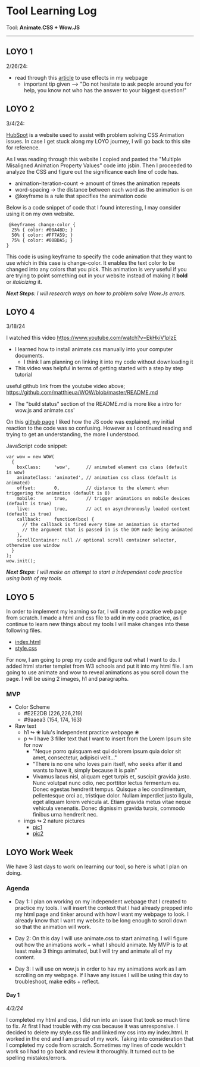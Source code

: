 # Tool Learning Log


Tool: **Animate.CSS + Wow.JS**

---
## LOYO 1

2/26/24:

* read through this [article](https://medium.com/codebagng/making-awesome-animations-using-animate-css-and-wow-js-2e9ac4faad75) to use effects in my webpage
    * important tip given --> "Do not hesitate to ask people around you for help, you know not who has the answer to your biggest question!"



## LOYO 2

3/4/24:

[HubSpot](https://blog.hubspot.com/website/css-animation-not-working) is a website used to assist with problem solving CSS Animation issues. In case I get stuck along my LOYO journey, I will go back to this site for reference.

As I was reading through this website I copied and pasted the "Multiple Misaligned Animation Property Values" code into jsbin. Then I proceeded to analyze the CSS and figure out the significance each line of code has.

*  animation-iteration-count → amount of times the animation repeats
*  word-spacing → the distance between each word as the animation is on
*  @keyframe is a rule that specifies the animation code

Below is a code snippet of code that I found interesting, I may consider using it on my own website.

```
 @keyframes change-color {
  25% { color: #00A4BD; }
  50% { color: #FF7A59; }
  75% { color: #00BDA5; }
}
```
This code is using keyframe to specify the code animation that they want to use which in this case is change-color. It enables the text color to be changed into any colors that you pick. This animation is very useful if you are trying to point something out in your website instead of making it **bold** or _italicizing_ it.

_**Next Steps**: I will research ways on how to problem solve Wow.Js errors._




## LOYO 4

3/18/24

I watched this video https://www.youtube.com/watch?v=EkHkiV1pIzE
* I learned how to install animate.css manually into your computer documents.
     * I think I am planning on linking it into my code without downloading it
 * This video was helpful in terms of getting started with a step by step tutorial

useful github link from the youtube video above; https://github.com/matthieua/WOW/blob/master/README.md
* The "build status" section of the README.md is more like a intro for wow.js and animate.css'

On this [github page](https://github.com/matthieua/WOW/tree/master) I liked how the JS code was explained, my initial reaction to the code was so confusing. However as I continued reading and trying to get an understanding, the more I understood.

JavaScript code snippet:

```
var wow = new WOW(
  {
    boxClass:     'wow',      // animated element css class (default is wow)
    animateClass: 'animated', // animation css class (default is animated)
    offset:       0,          // distance to the element when triggering the animation (default is 0)
    mobile:       true,       // trigger animations on mobile devices (default is true)
    live:         true,       // act on asynchronously loaded content (default is true)
    callback:     function(box) {
      // the callback is fired every time an animation is started
      // the argument that is passed in is the DOM node being animated
    },
    scrollContainer: null // optional scroll container selector, otherwise use window
  }
);
wow.init();
```

_**Next Steps**: I will make an attempt to start a independent code practice using both of my tools._


## LOYO 5

In order to implement my learning so far, I will create a practice web page from scratch. I made a html and css file to add in my code practice, as I continue to learn new things about my tools I will make changes into these following files.

*  <a href=index.html> index.html </a>
*  <a href=style.css> style.css </a>

For now, I am going to prep my code and figure out what I want to do. I added html starter templet from W3 schools and put it into my html file. I am going to use animate and wow to reveal animations as you scroll down the page. I will be using 2 images, h1 and paragraphs.

### MVP

* Color Scheme
  * #E2E2DB (226,226,219)
  * #9aaea3 (154, 174, 163)
* Raw text
  * h1 ↬ ❀ lulu's independent practice webpage ❀
  * p ↬ I have 3 filler text that I want to insert from the Lorem Ipsum site for now
    * "Neque porro quisquam est qui dolorem ipsum quia dolor sit amet, consectetur, adipisci velit..."
    * "There is no one who loves pain itself, who seeks after it and wants to have it, simply because it is pain"
    * Vivamus lacus nisl, aliquam eget turpis et, suscipit gravida justo. Nunc volutpat nunc odio, nec porttitor lectus fermentum eu. Donec egestas hendrerit tempus. Quisque a leo condimentum, pellentesque orci ac, tristique dolor. Nullam imperdiet justo ligula, eget aliquam lorem vehicula at. Etiam gravida metus vitae neque vehicula venenatis. Donec dignissim gravida turpis, commodo finibus urna hendrerit nec.
  * imgs ↬ 2 nature pictures
    *  <a href=pic1.1.jpg> pic1 </a>
    *  <a href=pic2.2.jpg> pic2 </a>


## LOYO Work Week

We have 3 last days to work on learning our tool, so here is what I plan on doing.

### Agenda

* Day 1: I plan on working on my independent webpage that I created to practice my tools. I will insert the context that I had already prepped into my html page and tinker around with how I want my webpage to look. I already know that I want my website to be long enough to scroll down so that the animation will work.

* Day 2: On this day I will use animate.css to start animating. I will figure out how the animations work + what I should animate. My MVP is to at least make 3 things animated, but I will try and animate all of my content.

* Day 3: I will use on wow.js in order to hav my animations work as I am scrolling on my webpage. If I have any issues I will be using this day to troubleshoot, make edits + reflect.

#### Day 1
_4/3/24_

I completed my html and css, I did run into an issue that took so much time to fix. At first I had trouble with my css because it was unresponsive. I decided to delete my style.css file and linked my css into my index.html. It worked in the end and I am proud of my work. Taking into consideration that I completed my code from scratch. Sometimes my lines of code wouldn't work so I had to go back and review it thoroughly. It turned out to be spelling mistakes/errors.









<!--
* Links you used today (websites, videos, etc)
* Things you tried, progress you made, etc
* Challenges, a-ha moments, etc
* Questions you still have
* What you're going to try next
-->
